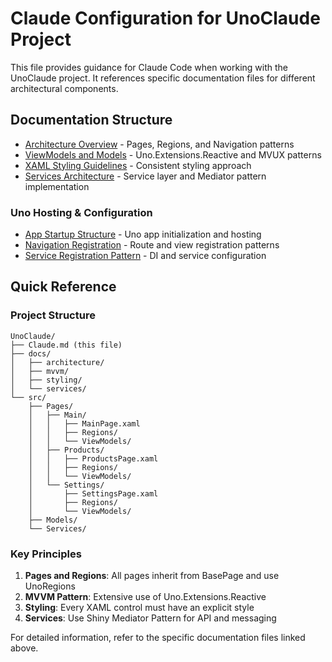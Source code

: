 # Claude Configuration for UnoClaude Project

This file provides guidance for Claude Code when working with the UnoClaude project. It references specific documentation files for different architectural components.

## Documentation Structure

- [Architecture Overview](./docs/architecture/README.md) - Pages, Regions, and Navigation patterns
- [ViewModels and Models](./docs/mvvm/README.md) - Uno.Extensions.Reactive and MVUX patterns
- [XAML Styling Guidelines](./docs/styling/README.md) - Consistent styling approach
- [Services Architecture](./docs/services/README.md) - Service layer and Mediator pattern implementation

### Uno Hosting & Configuration
- [App Startup Structure](./docs/uno-hosting/CLAUDE_App_Startup_Structure.md) - Uno app initialization and hosting
- [Navigation Registration](./docs/uno-hosting/CLAUDE_Navigation_Registration.md) - Route and view registration patterns
- [Service Registration Pattern](./docs/uno-hosting/CLAUDE_Service_Registration_Pattern.md) - DI and service configuration

## Quick Reference

### Project Structure
```
UnoClaude/
├── Claude.md (this file)
├── docs/
│   ├── architecture/
│   ├── mvvm/
│   ├── styling/
│   └── services/
└── src/
    ├── Pages/
    │   ├── Main/
    │   │   ├── MainPage.xaml
    │   │   ├── Regions/
    │   │   └── ViewModels/
    │   ├── Products/
    │   │   ├── ProductsPage.xaml
    │   │   ├── Regions/
    │   │   └── ViewModels/
    │   └── Settings/
    │       ├── SettingsPage.xaml
    │       ├── Regions/
    │       └── ViewModels/
    ├── Models/
    └── Services/
```

### Key Principles
1. **Pages and Regions**: All pages inherit from BasePage and use UnoRegions
2. **MVVM Pattern**: Extensive use of Uno.Extensions.Reactive
3. **Styling**: Every XAML control must have an explicit style
4. **Services**: Use Shiny Mediator Pattern for API and messaging

For detailed information, refer to the specific documentation files linked above.